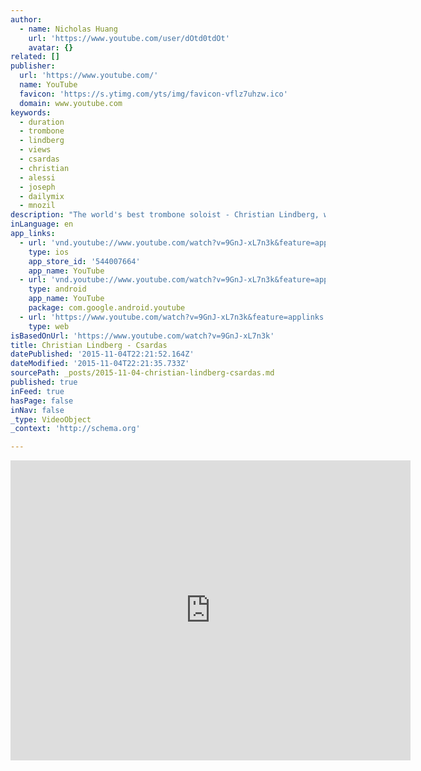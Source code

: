 ```yaml
---
author:
  - name: Nicholas Huang
    url: 'https://www.youtube.com/user/dOtd0tdOt'
    avatar: {}
related: []
publisher:
  url: 'https://www.youtube.com/'
  name: YouTube
  favicon: 'https://s.ytimg.com/yts/img/favicon-vflz7uhzw.ico'
  domain: www.youtube.com
keywords:
  - duration
  - trombone
  - lindberg
  - views
  - csardas
  - christian
  - alessi
  - joseph
  - dailymix
  - mnozil
description: "The world's best trombone soloist - Christian Lindberg, with another fantastic pianist - Roland Pöntinen performing Csardas live! Enjoy!"
inLanguage: en
app_links:
  - url: 'vnd.youtube://www.youtube.com/watch?v=9GnJ-xL7n3k&feature=applinks'
    type: ios
    app_store_id: '544007664'
    app_name: YouTube
  - url: 'vnd.youtube://www.youtube.com/watch?v=9GnJ-xL7n3k&feature=applinks'
    type: android
    app_name: YouTube
    package: com.google.android.youtube
  - url: 'https://www.youtube.com/watch?v=9GnJ-xL7n3k&feature=applinks'
    type: web
isBasedOnUrl: 'https://www.youtube.com/watch?v=9GnJ-xL7n3k'
title: Christian Lindberg - Csardas
datePublished: '2015-11-04T22:21:52.164Z'
dateModified: '2015-11-04T22:21:35.733Z'
sourcePath: _posts/2015-11-04-christian-lindberg-csardas.md
published: true
inFeed: true
hasPage: false
inNav: false
_type: VideoObject
_context: 'http://schema.org'

---
```

<iframe src="https://cdn.embedly.com/widgets/media.html?src=https%3A%2F%2Fwww.youtube.com%2Fembed%2F9GnJ-xL7n3k%3Ffeature%3Doembed&amp;url=https%3A%2F%2Fwww.youtube.com%2Fwatch%3Fv%3D9GnJ-xL7n3k&amp;image=https%3A%2F%2Fi.ytimg.com%2Fvi%2F9GnJ-xL7n3k%2Fhqdefault.jpg&amp;key=b7d04c9b404c499eba89ee7072e1c4f7&amp;type=text%2Fhtml&amp;schema=youtube" width="640" height="480" scrolling="no" frameborder="0" allowfullscreen="allowfullscreen" style=""></iframe>